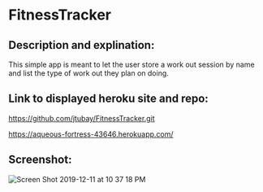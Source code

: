 # FitnessTracker



## Description and explination:
This simple app is meant to let the user store a work out session by name and list the type of work out they plan on doing.

## Link to displayed heroku site and repo:
https://github.com/jtubay/FitnessTracker.git

https://aqueous-fortress-43646.herokuapp.com/



## Screenshot: 

![Screen Shot 2019-12-11 at 10 37 18 PM](https://user-images.githubusercontent.com/54481806/70680805-48fd7200-1c67-11ea-8785-bad2444e502a.png)
